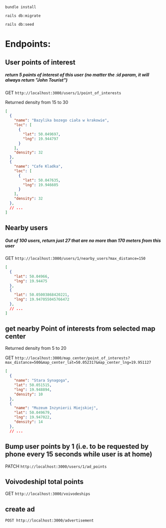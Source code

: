 ```
bundle install
```

```
rails db:migrate
```

```
rails db:seed
```

# Endpoints:

## User points of interest

##### return 5 points of interest of this user (no matter the :id param, it will always return "John Tourist")
GET `http://localhost:3000/users/1/point_of_interests`

Returned density from 15 to 30

```json
[
  {
    "name": "Bazylika bozego ciała w krakowie",
    "loc": [
      {
        "lat": 50.049697,
        "lng": 19.944797
      }
    ],
    "density": 32
  },
  {
    "name": "Cafe Kladka",
    "loc": [
      {
        "lat": 50.047635,
        "lng": 19.946605
      }
    ],
    "density": 32
  },
  // ...
]
```


## Nearby users

##### Out of 100 users, return just 27 that are no more than 170 meters from this user

GET `http://localhost:3000/users/1/nearby_users?max_distance=150`

```json
[
  {
    "lat": 50.04966,
    "lng": 19.94475
  },
  {
    "lat": 50.05003868420221,
    "lng": 19.947055045766472
  },
  // ...
]
```

## get nearby Point of interests from selected map center

Returned density from 5 to 20

GET `http://localhost:3000/map_center/point_of_interests?max_distance=500&map_center_lat=50.052317&map_center_lng=19.951127`

```json
[
  {
    "name": "Stara Synagoga",
    "lat": 50.051515,
    "lng": 19.948894,
    "density": 10
  },
  {
    "name": "Muzeum Inzynierii Miejskiej",
    "lat": 50.049679,
    "lng": 19.947022,
    "density": 14
  },
  // ...
```

## Bump user points by 1 (i.e. to be requested by phone every 15 seconds while user is at home)

PATCH `http://localhost:3000/users/1/ad_points`

## Voivodeshipl total points

GET `http://localhost:3000/voivodeships`

## create ad

`POST http://localhost:3000/advertisement`
